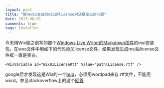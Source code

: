 ```yaml
---
layout: post
title: "解决wix生成的msi的license对话框空白的问题"
date: 2013-08-01
comments: true
tags: Installer
---
```

今天用Wix做之前写的那个[Windows Live Writer的Markdown插件](http://fresky.github.io/blog/2013/07/16/windows-live-writer-plugin-markdowninlivewriter/)的msi安装包，在wxs文件中用如下的代码添加license文件，结果发现生成msi后license文件框一直是空白。

```
<WixVariable Id="WixUILicenseRtf" Value="path\License.rtf" />
```

google后才发现这是Wix的一个[bug](http://scribefire-next/wix.sourceforge.net/manual-wix3/WixUI_customizations.htm)，必须用wordpad来存 rtf文件，不能用word。参见stackoverflow上的这个[回答](http://stackoverflow.com/questions/6380724/wix-specify-licence-shows-nothing)